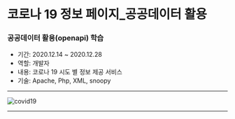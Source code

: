 # 코로나 19 정보 페이지_공공데이터 활용

### 공공데이터 활용(openapi) 학습

+ 기간: 2020.12.14 ~ 2020.12.28
+ 역할: 개발자
+ 내용: 코로나 19 시도 별 정보 제공 서비스
+ 기술: Apache, Php, XML, snoopy
***
![covid19](https://user-images.githubusercontent.com/66819973/175473282-a7c6c779-8c2b-422b-888b-1b14c71a1d15.png)
***
